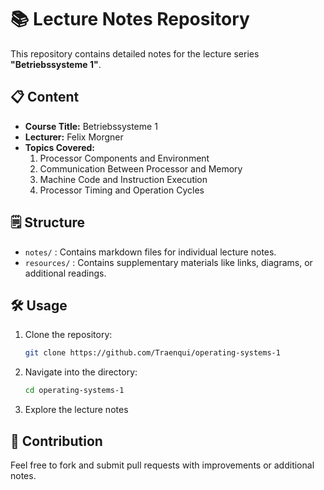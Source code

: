 # 📚 Lecture Notes Repository

This repository contains detailed notes for the lecture series **"Betriebssysteme 1"**. 

## 📋 Content
- **Course Title:** Betriebssysteme 1
- **Lecturer:** Felix Morgner
- **Topics Covered:**
  1. Processor Components and Environment
  2. Communication Between Processor and Memory
  3. Machine Code and Instruction Execution
  4. Processor Timing and Operation Cycles

## 🗒️ Structure
- `notes/` : Contains markdown files for individual lecture notes.
- `resources/` : Contains supplementary materials like links, diagrams, or additional readings.

## 🛠️ Usage
1. Clone the repository:
   ```bash
   git clone https://github.com/Traenqui/operating-systems-1
   ```
2. Navigate into the directory:
   ```bash
   cd operating-systems-1
   ```
3. Explore the lecture notes

## 🚀 Contribution
Feel free to fork and submit pull requests with improvements or additional notes.

